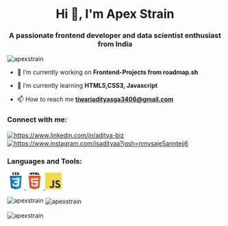 <h1 align="center">Hi 👋, I'm Apex Strain</h1>
<h3 align="center">A passionate frontend developer and data scientist enthusiast from India</h3>

<p align="left"> <img src="https://komarev.com/ghpvc/?username=apexstrain&label=Profile%20views&color=0e75b6&style=flat" alt="apexstrain" /> </p>

- 🔭 I’m currently working on **Frontend-Projects from roadmap.sh**

- 🌱 I’m currently learning **HTML5,CSS3, Javascript**

- 📫 How to reach me **tiwariadityasga3406@gmail.com**

<h3 align="left">Connect with me:</h3>
<p align="left">
<a href="https://linkedin.com/in/https://www.linkedin.com/in/aditya-biz" target="blank"><img align="center" src="https://raw.githubusercontent.com/rahuldkjain/github-profile-readme-generator/master/src/images/icons/Social/linked-in-alt.svg" alt="https://www.linkedin.com/in/aditya-biz" height="30" width="40" /></a>
<a href="https://instagram.com/https://www.instagram.com/isadityaa?igsh=nmvsaje5anntejj6" target="blank"><img align="center" src="https://raw.githubusercontent.com/rahuldkjain/github-profile-readme-generator/master/src/images/icons/Social/instagram.svg" alt="https://www.instagram.com/isadityaa?igsh=nmvsaje5anntejj6" height="30" width="40" /></a>
</p>

<h3 align="left">Languages and Tools:</h3>
<p align="left"> <a href="https://www.w3schools.com/css/" target="_blank" rel="noreferrer"> <img src="https://raw.githubusercontent.com/devicons/devicon/master/icons/css3/css3-original-wordmark.svg" alt="css3" width="40" height="40"/> </a> <a href="https://www.w3.org/html/" target="_blank" rel="noreferrer"> <img src="https://raw.githubusercontent.com/devicons/devicon/master/icons/html5/html5-original-wordmark.svg" alt="html5" width="40" height="40"/> </a> <a href="https://developer.mozilla.org/en-US/docs/Web/JavaScript" target="_blank" rel="noreferrer"> <img src="https://raw.githubusercontent.com/devicons/devicon/master/icons/javascript/javascript-original.svg" alt="javascript" width="40" height="40"/> </a> </p>

<p><img align="left" src="https://github-readme-stats.vercel.app/api/top-langs?username=apexstrain&show_icons=true&locale=en&layout=compact" alt="apexstrain" /></p>

<p>&nbsp;<img align="center" src="https://github-readme-stats.vercel.app/api?username=apexstrain&show_icons=true&locale=en" alt="apexstrain" /></p>

<p><img align="center" src="https://github-readme-streak-stats.herokuapp.com/?user=apexstrain&" alt="apexstrain" /></p>

